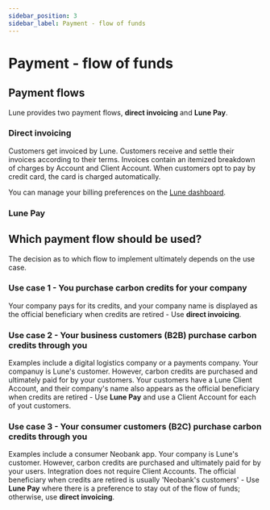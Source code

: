 ```yaml
---
sidebar_position: 3
sidebar_label: Payment - flow of funds
---
```


# Payment - flow of funds

## Payment flows

Lune provides two payment flows, **direct invoicing** and **Lune Pay**.  

### Direct invoicing

Customers get invoiced by Lune. Customers receive and settle their invoices according to their terms. Invoices contain an itemized breakdown of charges by Account and Client Account. When customers opt to pay by credit card, the card is charged automatically.

You can manage your billing preferences on the [Lune dashboard](https://dashboard.lune.co/settings/billing).

### Lune Pay

## Which payment flow should be used?

The decision as to which flow to implement ultimately depends on the use case.

### Use case 1 - You purchase carbon credits for your company

Your company pays for its credits, and your company name is displayed as the official beneficiary when credits are retired - Use **direct invoicing**.

### Use case 2 - Your business customers (B2B) purchase carbon credits through you

Examples include a digital logistics company or a payments company. Your companuy is Lune's customer. However, carbon credits are purchased and ultimately paid for by your customers. Your customers have a Lune Client Account, and their company's name also appears as the official beneficiary when credits are retired - Use **Lune Pay** and use a Client Account for each of yout customers.

### Use case 3 - Your consumer customers (B2C) purchase carbon credits through you

Examples include a consumer Neobank app. Your company is Lune's customer. However, carbon credits are purchased and ultimately paid for by your users. Integration does not require Client Accounts. The official beneficiary when credits are retired is usually 'Neobank's customers' - Use **Lune Pay** where there is a preference to stay out of the flow of funds; otherwise, use **direct invoicing**.
